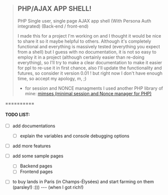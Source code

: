>## PHP/AJAX APP SHELL!
> PHP Single user, single page AJAX app shell (With Persona Auth integrated) (Back-end / front-end)
>
> I made this for a project I'm working on and I thought it would be nice to share it so it maybe helpful to others.
> Although it's completely functional and everything is massively tested (everything you expect from a shell) but I guess with no documentation, it is not so easy to employ it in a project (although certainly easier than re-doing everything), so I'll try to make a clear documentation to make it easier for ppl to re-use it in first chance, also I'll update the functionality and futures, so consider it version 0.01 ! but right now I don't have enough time, so accept my apology, m, ;)
> - for session and NONCE managments I used another PHP library of mine: [mimses (minimal session and Nonce manager for PHP)](https://github.com/mim-Armand/mimses)






==========
#### TODO LIST:

- [ ] add documentations
   -  [ ] explain the variables and console debugging options
- [ ] add more features
- [ ] add some sample pages
  -  [ ] Backend pages
  -  [ ] Frontend pages
- [ ] to buy lands in Paris (in Champs-Élysées) and start farming on them (parsley!)  :))) --- (when I got rich!)









